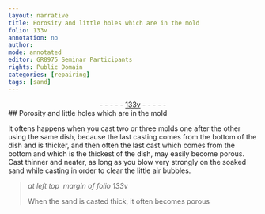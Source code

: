 ```yaml
---
layout: narrative
title: Porosity and little holes which are in the mold
folio: 133v
annotation: no
author:
mode: annotated
editor: GR8975 Seminar Participants
rights: Public Domain
categories: [repairing]
tags: [sand]
---
```


 <div class="folio" align="center">- - - - - <a href="http://gallica.bnf.fr/ark:/12148/btv1b10500001g/f272.image" target="_blank">133v</a> - - - - - </div> 
## Porosity and little holes which are in the mold 

  <span class="activity"></span> 
 It oftens happens when you cast two or three molds one after the other using the same <span class="tool">dish</span>, because the last casting comes from the bottom of the <span class="tool">dish</span> and is thicker, and then often the last cast which comes from the bottom and which is the thickest of the <span class="tool">dish</span>, may easily become porous. Cast thinner and neater, as long as you blow very strongly on the soaked <span class="material">sand</span> while casting in order to clear the little air bubbles. 
 
> *at left top  margin of folio 133v*
> 
>  When the <span class="material">sand</span> is casted thick, it often becomes porous 
 